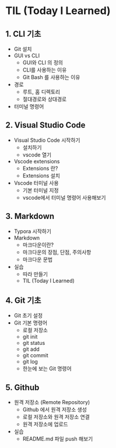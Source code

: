 # TIL (Today I Learned)

## 1. CLI 기초

- Git 설치
- GUI vs CLI
  - GUI와 CLI 의 정의
  - CLI를 사용하는 이유
  - Git Bash 를 사용하는 이유
- 경로
  - 루트, 홈 디렉토리
  - 절대경로와 상대경로
- 터미널 명령어



## 2. Visual Studio Code

- Visual Studio Code 시작하기
  - 설치하기
  - vscode 열기
- Vscode extensions
  - Extensions 란?
  - Extensions 설치
- Vscode 터미널 사용
  - 기본 터미널 지정
  - vscode에서 터미널 명령어 사용해보기

#### 

## 3. Markdown

- Typora 시작하기
- Markdown
  - 마크다운이란?
  - 마크다운의 장점, 단점, 주의사항
  - 마크다운 문법
- 실습
  - 따라 만들기
  - TIL (Today I Learned)

 

## 4. Git 기초

- Git 초기 설정
- Git 기본 명령어
  - 로컬 저장소
  - git init
  - git status
  - git add
  - git commit
  - git log
  - 한눈에 보는 Git 명령어



## 5. Github

- 원격 저장소 (Remote Repository)
  - Github 에서 원격 저장소 생성
  - 로컬 저장소와 원격 저장소 연결
  - 원격 저장소에 업로드
- 실습
  - README.md 파일 push 해보기
